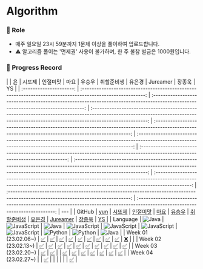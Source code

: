 # Algorithm

### 📍 Role

- 매주 일요일 23시 59분까지 1문제 이상을 풀이하여 업로드합니다.
- ⚠️ 알고리즘 풀이는 '면제권' 사용이 불가하며, 한 주 불참 벌금은 1000원입니다.

### 📍 Progress Record

|                         |                                                     윤                                                     |                                                               시또제                                                               |                                                                                       인절미맛                                                                                        |                                                                         마요                                                                         |                                                                            유승우                                                                            |                                                            취할준비생                                                            |                                                                                            유은경                                                                                            |                                                                                   Jureamer                                                                                    |                                                               장종욱                                                               |                                                              YS                                                              |
| :---------------------: | :--------------------------------------------------------------------------------------------------------: | :--------------------------------------------------------------------------------------------------------------------------------: | :-----------------------------------------------------------------------------------------------------------------------------------------------------------------------------------: | :--------------------------------------------------------------------------------------------------------------------------------------------------: | :----------------------------------------------------------------------------------------------------------------------------------------------------------: | :------------------------------------------------------------------------------------------------------------------------------: | :------------------------------------------------------------------------------------------------------------------------------------------------------------------------------------------: | :---------------------------------------------------------------------------------------------------------------------------------------------------------------------------: | :--------------------------------------------------------------------------------------------------------------------------------: | :--------------------------------------------------------------------------------------------------------------------------: | --- |
|         GitHub          |                                    [yun](https://github.com/yunji1201)                                     |                                               [시또제](https://github.com/leesiyun)                                                |                                                                       [인절미맛](https://awasteland.github.io/)                                                                       |                                                          [마요](https://github.com/mayo516)                                                          |                                                            [유승우](https://github.com/berenickt)                                                            |                                             [취할준비생](https://github.com/cyd5538)                                             |                                                                           [유은경](https://github.com/HelloHazel)                                                                            |                                                                    [Jureamer](https://github.com/jureamer)                                                                    |                                               [장종욱](https://github.com/kowo1001)                                                |                                              [YS](https://github.com/yeongsik)                                               |
|        Language         |     ![Java](https://img.shields.io/badge/Java-ED8B00?style=for-the-badge&logo=openjdk&logoColor=white)     |    ![JavaScript](https://img.shields.io/badge/javascript-%23323330.svg?style=for-the-badge&logo=javascript&logoColor=%23F7DF1E)    |                                          ![Java](https://img.shields.io/badge/Java-ED8B00?style=for-the-badge&logo=openjdk&logoColor=white)                                           |             ![JavaScript](https://img.shields.io/badge/javascript-%23323330.svg?style=for-the-badge&logo=javascript&logoColor=%23F7DF1E)             |                 ![JavaScript](https://img.shields.io/badge/javascript-%23323330.svg?style=for-the-badge&logo=javascript&logoColor=%23F7DF1E)                 |   ![JavaScript](https://img.shields.io/badge/javascript-%23323330.svg?style=for-the-badge&logo=javascript&logoColor=%23F7DF1E)   |                                 ![JavaScript](https://img.shields.io/badge/javascript-%23323330.svg?style=for-the-badge&logo=javascript&logoColor=%23F7DF1E)                                 |                                    ![Python](https://img.shields.io/badge/python-3670A0?style=for-the-badge&logo=python&logoColor=ffdd54)                                     |               ![Python](https://img.shields.io/badge/python-3670A0?style=for-the-badge&logo=python&logoColor=ffdd54)               |              ![Java](https://img.shields.io/badge/Java-ED8B00?style=for-the-badge&logo=openjdk&logoColor=white)              |
| Week 01</br>(23.02.06~) |            [✅](https://github.com/get-into-the-coding-field/Algorithm/tree/main/%EC%9C%A4/w1)             | [✅](https://github.com/get-into-the-coding-field/Algorithm/blob/main/%EC%8B%9C%EB%98%90%EC%A0%9C/hackerRank/electronics-shop.mdx) |                       [✅](https://github.com/get-into-the-coding-field/Algorithm/blob/main/%EC%9D%B8%EC%A0%88%EB%AF%B8%EB%A7%9B/23-02_1%EC%A3%BC%EC%B0%A8.md)                        | [✅](https://github.com/get-into-the-coding-field/Algorithm/blob/main/%EB%A7%88%EC%9A%94/%EC%8A%A4%ED%83%9D%ED%81%90/%ED%94%84%EB%A6%B0%ED%84%B0.js) |                             [✅](https://github.com/get-into-the-coding-field/Algorithm/blob/main/유승우/week1_공주구하기-큐.js)                             | [✅](https://github.com/get-into-the-coding-field/Algorithm/tree/main/%EC%B7%A8%ED%95%A0%EC%A4%80%EB%B9%84%EC%83%9D/programmers) | [✅](https://github.com/get-into-the-coding-field/Algorithm/blob/main/%EC%9C%A0%EC%9D%80%EA%B2%BD/1.%20level-1/%EB%AC%B8%EC%9E%90%EC%97%B4%EC%95%88%EC%97%90_%EB%AC%B8%EC%9E%90%EC%97%B4.js) |                [✅](https://github.com/get-into-the-coding-field/Algorithm/blob/main/%EC%A3%BC%EB%A6%AC%EB%A8%B8/2-2w/%EB%95%85%EB%94%B0%EB%A8%B9%EA%B8%B0.py)                |      [✅](https://github.com/get-into-the-coding-field/Algorithm/blob/main/%EC%9E%A5%EC%A2%85%EC%9A%B1/bacjoon_countword.mdx)      |                                                            [❌]()                                                            |     |
| Week 02</br>(23.02.13~) |       [✅](https://github.com/get-into-the-coding-field/Algorithm/tree/main/%EC%9C%A4/w2/emergency)        |           [✅](https://github.com/get-into-the-coding-field/Algorithm/tree/main/시또제/hackerRank/cats-and-a-mouse.mdx)            | [✅](https://github.com/get-into-the-coding-field/Algorithm/blob/main/%EC%9D%B8%EC%A0%88%EB%AF%B8%EB%A7%9B/%EC%95%8C%EA%B3%A0%EB%A6%AC%EC%A6%98/%EB%B0%B1%EC%A4%80/23-02-19-ag2.java) |                     [✅](https://github.com/get-into-the-coding-field/Algorithm/tree/main/%EB%A7%88%EC%9A%94/%ED%95%B4%EC%8B%9C)                     |                       [✅](https://github.com/get-into-the-coding-field/Algorithm/blob/main/유승우/week2_LRU-kakao-2-unshift-splie.js)                       |    [✅](https://github.com/get-into-the-coding-field/Algorithm/tree/main/%EC%B7%A8%ED%95%A0%EC%A4%80%EB%B9%84%EC%83%9D/11659)    |                                    [✅](https://github.com/get-into-the-coding-field/Algorithm/blob/main/%EC%9C%A0%EC%9D%80%EA%B2%BD/1.%20level-1/min.js)                                    |        [✅](https://github.com/get-into-the-coding-field/Algorithm/blob/main/%EC%A3%BC%EB%A6%AC%EB%A8%B8/%EC%89%AC%EC%9A%B4%20%EC%B5%9C%EB%8B%A8%EA%B1%B0%EB%A6%AC.py)        |    [✅](https://github.com/get-into-the-coding-field/Algorithm/blob/main/%EC%9E%A5%EC%A2%85%EC%9A%B1/programmers_ponketmon.mdx)    |        [✅](https://github.com/get-into-the-coding-field/Algorithm/tree/97ae2cefb2fd6030a0cde403fa6f4ce5c8229899/ys)         |
| Week 03</br>(23.02.20~) | [✅](https://github.com/get-into-the-coding-field/Algorithm/blob/main/%EC%9C%A4/w3/ballgame/BallGame.java) |            [✅](https://github.com/get-into-the-coding-field/Algorithm/tree/main/시또제/hackerRank/picking-numbers.mdx)            |                                                                                                                                                                                       |                     [✅](https://github.com/get-into-the-coding-field/Algorithm/commit/086f115cd77bddc8b969ff7ecacde89f4ce8536e)                     | [✅](https://github.com/get-into-the-coding-field/Algorithm/blob/main/%EC%9C%A0%EC%8A%B9%EC%9A%B0/week3_%EC%A1%B0%ED%95%A9%20%EA%B5%AC%ED%95%98%EA%B8%B0.js) |    [✅](https://github.com/get-into-the-coding-field/Algorithm/tree/main/%EC%B7%A8%ED%95%A0%EC%A4%80%EB%B9%84%EC%83%9D/11478)    |          [✅](https://github.com/get-into-the-coding-field/Algorithm/blob/main/%EC%9C%A0%EC%9D%80%EA%B2%BD/1.%20level-0/%EC%A4%91%EC%95%99%EA%B0%92%EA%B5%AC%ED%95%98%EA%B8%B0.js)           | [✅](https://github.com/get-into-the-coding-field/Algorithm/blob/main/%EC%A3%BC%EB%A6%AC%EB%A8%B8/2-3w/%EB%A1%A4%EC%BC%80%EC%9D%B4%ED%81%AC%20%EC%9E%90%EB%A5%B4%EA%B8%B0.py) | [✅](https://github.com/get-into-the-coding-field/Algorithm/blob/main/%EC%9E%A5%EC%A2%85%EC%9A%B1/leetcode/leetcode_substring.mdx) | [✅](https://github.com/get-into-the-coding-field/Algorithm/blob/main/%EC%9E%A5%EC%A2%85%EC%9A%B1/programmers_ponketmon.mdx) |
| Week 04</br>(23.02.27~) |                                                                                                            |            [✅](https://github.com/get-into-the-coding-field/Algorithm/tree/main/시또제/hackerRank/the-hurdle-race.mdx)            |                                                                                                                                                                                       |                                                                                                                                                      |                                                                                                                                                              |                                                                                                                                  |                                                                                                                                                                                              |          [✅](https://github.com/get-into-the-coding-field/Algorithm/blob/main/%EC%A3%BC%EB%A6%AC%EB%A8%B8/2-4w/%ED%9A%8C%EC%9D%98%EC%8B%A4%20%EB%B0%B0%EC%A0%95.py)          |
